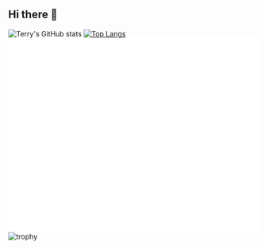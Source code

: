 ## Hi there 👋
![Terry's GitHub stats](https://github-readme-stats.vercel.app/api?username=KBowei&show_icons=true&theme=radical)
[![Top Langs](https://github-readme-stats.vercel.app/api/top-langs/?username=KBowei&layout=donut)](https://github.com/anuraghazra/github-readme-stats)
![Metrics](/github-metrics.svg)
![trophy](https://github-profile-trophy.vercel.app/?username=KBowei)
<!--
**KBowei/KBowei** is a ✨ _special_ ✨ repository because its `README.md` (this file) appears on your GitHub profile.

Here are some ideas to get you started:

- 🔭 I’m currently working on ...
- 🌱 I’m currently learning ...
- 👯 I’m looking to collaborate on ...
- 🤔 I’m looking for help with ...
- 💬 Ask me about ...
- 📫 How to reach me: ...
- 😄 Pronouns: ...
- ⚡ Fun fact: ...
-->
